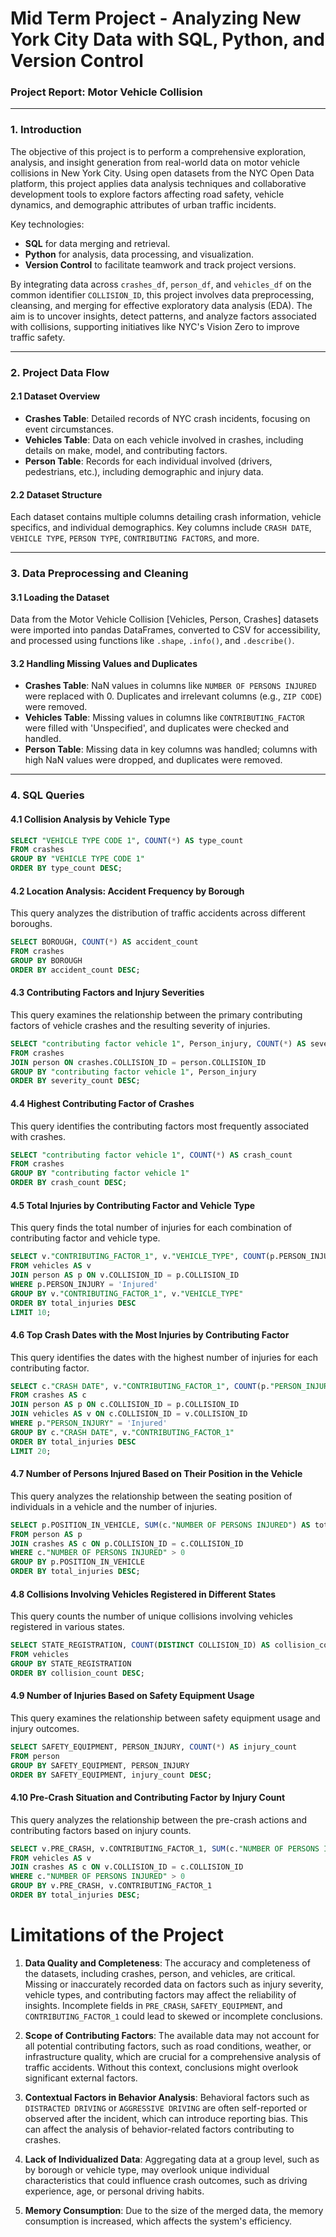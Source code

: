 # Mid Term Project - Analyzing New York City Data with SQL, Python, and Version Control

### Project Report: Motor Vehicle Collision

---

### 1. Introduction

The objective of this project is to perform a comprehensive exploration, analysis, and insight generation from real-world data on motor vehicle collisions in New York City. Using open datasets from the NYC Open Data platform, this project applies data analysis techniques and collaborative development tools to explore factors affecting road safety, vehicle dynamics, and demographic attributes of urban traffic incidents. 

Key technologies:
- **SQL** for data merging and retrieval.
- **Python** for analysis, data processing, and visualization.
- **Version Control** to facilitate teamwork and track project versions.

By integrating data across `crashes_df`, `person_df`, and `vehicles_df` on the common identifier `COLLISION_ID`, this project involves data preprocessing, cleansing, and merging for effective exploratory data analysis (EDA). The aim is to uncover insights, detect patterns, and analyze factors associated with collisions, supporting initiatives like NYC's Vision Zero to improve traffic safety.

---

### 2. Project Data Flow

#### 2.1 Dataset Overview

- **Crashes Table**: Detailed records of NYC crash incidents, focusing on event circumstances.
- **Vehicles Table**: Data on each vehicle involved in crashes, including details on make, model, and contributing factors.
- **Person Table**: Records for each individual involved (drivers, pedestrians, etc.), including demographic and injury data.

#### 2.2 Dataset Structure

Each dataset contains multiple columns detailing crash information, vehicle specifics, and individual demographics. Key columns include `CRASH DATE`, `VEHICLE TYPE`, `PERSON TYPE`, `CONTRIBUTING FACTORS`, and more.

---

### 3. Data Preprocessing and Cleaning

#### 3.1 Loading the Dataset

Data from the Motor Vehicle Collision [Vehicles, Person, Crashes] datasets were imported into pandas DataFrames, converted to CSV for accessibility, and processed using functions like `.shape`, `.info()`, and `.describe()`.

#### 3.2 Handling Missing Values and Duplicates

- **Crashes Table**: NaN values in columns like `NUMBER OF PERSONS INJURED` were replaced with 0. Duplicates and irrelevant columns (e.g., `ZIP CODE`) were removed.
- **Vehicles Table**: Missing values in columns like `CONTRIBUTING_FACTOR` were filled with 'Unspecified', and duplicates were checked and handled.
- **Person Table**: Missing data in key columns was handled; columns with high NaN values were dropped, and duplicates were removed.

---

### 4. SQL Queries

#### 4.1 Collision Analysis by Vehicle Type
```sql
SELECT "VEHICLE TYPE CODE 1", COUNT(*) AS type_count
FROM crashes
GROUP BY "VEHICLE TYPE CODE 1"
ORDER BY type_count DESC;
```

#### 4.2 Location Analysis: Accident Frequency by Borough

This query analyzes the distribution of traffic accidents across different boroughs.

```sql
SELECT BOROUGH, COUNT(*) AS accident_count
FROM crashes
GROUP BY BOROUGH
ORDER BY accident_count DESC;
```


#### 4.3 Contributing Factors and Injury Severities

This query examines the relationship between the primary contributing factors of vehicle crashes and the resulting severity of injuries.

```sql
SELECT "contributing factor vehicle 1", Person_injury, COUNT(*) AS severity_count
FROM crashes 
JOIN person ON crashes.COLLISION_ID = person.COLLISION_ID
GROUP BY "contributing factor vehicle 1", Person_injury
ORDER BY severity_count DESC;
```


#### 4.4 Highest Contributing Factor of Crashes

This query identifies the contributing factors most frequently associated with crashes.

```sql
SELECT "contributing factor vehicle 1", COUNT(*) AS crash_count
FROM crashes
GROUP BY "contributing factor vehicle 1"
ORDER BY crash_count DESC;
```

#### 4.5 Total Injuries by Contributing Factor and Vehicle Type

This query finds the total number of injuries for each combination of contributing factor and vehicle type.

```sql
SELECT v."CONTRIBUTING_FACTOR_1", v."VEHICLE_TYPE", COUNT(p.PERSON_INJURY) AS total_injuries
FROM vehicles AS v 
JOIN person AS p ON v.COLLISION_ID = p.COLLISION_ID
WHERE p.PERSON_INJURY = 'Injured'
GROUP BY v."CONTRIBUTING_FACTOR_1", v."VEHICLE_TYPE"
ORDER BY total_injuries DESC
LIMIT 10;
```

#### 4.6 Top Crash Dates with the Most Injuries by Contributing Factor

This query identifies the dates with the highest number of injuries for each contributing factor.

```sql
SELECT c."CRASH DATE", v."CONTRIBUTING_FACTOR_1", COUNT(p."PERSON_INJURY") AS total_injuries
FROM crashes AS c 
JOIN person AS p ON c.COLLISION_ID = p.COLLISION_ID
JOIN vehicles AS v ON c.COLLISION_ID = v.COLLISION_ID
WHERE p."PERSON_INJURY" = 'Injured'
GROUP BY c."CRASH DATE", v."CONTRIBUTING_FACTOR_1"
ORDER BY total_injuries DESC
LIMIT 20;
```

#### 4.7 Number of Persons Injured Based on Their Position in the Vehicle

This query analyzes the relationship between the seating position of individuals in a vehicle and the number of injuries.

```sql
SELECT p.POSITION_IN_VEHICLE, SUM(c."NUMBER OF PERSONS INJURED") AS total_injuries
FROM person AS p 
JOIN crashes AS c ON p.COLLISION_ID = c.COLLISION_ID
WHERE c."NUMBER OF PERSONS INJURED" > 0
GROUP BY p.POSITION_IN_VEHICLE
ORDER BY total_injuries DESC;
```

#### 4.8 Collisions Involving Vehicles Registered in Different States

This query counts the number of unique collisions involving vehicles registered in various states.

```sql
SELECT STATE_REGISTRATION, COUNT(DISTINCT COLLISION_ID) AS collision_count
FROM vehicles
GROUP BY STATE_REGISTRATION
ORDER BY collision_count DESC;
```

#### 4.9 Number of Injuries Based on Safety Equipment Usage

This query examines the relationship between safety equipment usage and injury outcomes.

```sql
SELECT SAFETY_EQUIPMENT, PERSON_INJURY, COUNT(*) AS injury_count
FROM person
GROUP BY SAFETY_EQUIPMENT, PERSON_INJURY
ORDER BY SAFETY_EQUIPMENT, injury_count DESC;
```

#### 4.10 Pre-Crash Situation and Contributing Factor by Injury Count

This query analyzes the relationship between the pre-crash actions and contributing factors based on injury counts.

```sql
SELECT v.PRE_CRASH, v.CONTRIBUTING_FACTOR_1, SUM(c."NUMBER OF PERSONS INJURED") AS total_injuries
FROM vehicles AS v 
JOIN crashes AS c ON v.COLLISION_ID = c.COLLISION_ID
WHERE c."NUMBER OF PERSONS INJURED" > 0
GROUP BY v.PRE_CRASH, v.CONTRIBUTING_FACTOR_1
ORDER BY total_injuries DESC;
```


# Limitations of the Project

1. **Data Quality and Completeness**: The accuracy and completeness of the datasets, including crashes, person, and vehicles, are critical. Missing or inaccurately recorded data on factors such as injury severity, vehicle types, and contributing factors may affect the reliability of insights. Incomplete fields in `PRE_CRASH`, `SAFETY_EQUIPMENT`, and `CONTRIBUTING_FACTOR_1` could lead to skewed or incomplete conclusions.

2. **Scope of Contributing Factors**: The available data may not account for all potential contributing factors, such as road conditions, weather, or infrastructure quality, which are crucial for a comprehensive analysis of traffic accidents. Without this context, conclusions might overlook significant external factors.

3. **Contextual Factors in Behavior Analysis**: Behavioral factors such as `DISTRACTED DRIVING` or `AGGRESSIVE DRIVING` are often self-reported or observed after the incident, which can introduce reporting bias. This can affect the analysis of behavior-related factors contributing to crashes.

4. **Lack of Individualized Data**: Aggregating data at a group level, such as by borough or vehicle type, may overlook unique individual characteristics that could influence crash outcomes, such as driving experience, age, or personal driving habits.

5. **Memory Consumption**: Due to the size of the merged data, the memory consumption is increased, which affects the system's efficiency.


